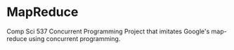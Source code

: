 # MapReduce

Comp Sci 537 Concurrent Programming Project that imitates Google's map-reduce using concurrent programming.  
